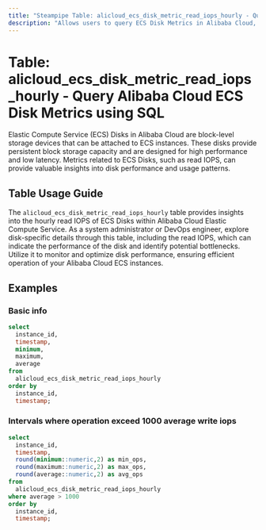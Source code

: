 ```yaml
---
title: "Steampipe Table: alicloud_ecs_disk_metric_read_iops_hourly - Query Alibaba Cloud ECS Disk Metrics using SQL"
description: "Allows users to query ECS Disk Metrics in Alibaba Cloud, specifically the hourly read IOPS (Input/Output Operations Per Second), providing insights into disk performance and potential bottlenecks."
---
```


# Table: alicloud_ecs_disk_metric_read_iops_hourly - Query Alibaba Cloud ECS Disk Metrics using SQL

Elastic Compute Service (ECS) Disks in Alibaba Cloud are block-level storage devices that can be attached to ECS instances. These disks provide persistent block storage capacity and are designed for high performance and low latency. Metrics related to ECS Disks, such as read IOPS, can provide valuable insights into disk performance and usage patterns.

## Table Usage Guide

The `alicloud_ecs_disk_metric_read_iops_hourly` table provides insights into the hourly read IOPS of ECS Disks within Alibaba Cloud Elastic Compute Service. As a system administrator or DevOps engineer, explore disk-specific details through this table, including the read IOPS, which can indicate the performance of the disk and identify potential bottlenecks. Utilize it to monitor and optimize disk performance, ensuring efficient operation of your Alibaba Cloud ECS instances.

## Examples

### Basic info

```sql
select
  instance_id,
  timestamp,
  minimum,
  maximum,
  average
from
  alicloud_ecs_disk_metric_read_iops_hourly
order by
  instance_id,
  timestamp;
```

### Intervals where operation exceed 1000 average write iops

```sql
select
  instance_id,
  timestamp,
  round(minimum::numeric,2) as min_ops,
  round(maximum::numeric,2) as max_ops,
  round(average::numeric,2) as avg_ops
from
  alicloud_ecs_disk_metric_read_iops_hourly
where average > 1000
order by
  instance_id,
  timestamp;
```